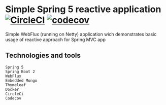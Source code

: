 # Simple Spring 5 reactive application    [![CircleCI](https://circleci.com/gh/rgederin/spring-mongo.svg?style=svg)](https://circleci.com/gh/rgederin/spring-mongo)   [![codecov](https://codecov.io/gh/rgederin/spring-mongo/branch/master/graph/badge.svg)](https://codecov.io/gh/rgederin/spring-mongo)

Simple WebFlux (running on Netty) application wich demonstrates basic usage of reactive approach for Spring MVC app 

## Technologies and tools

```
Spring 5
Spring Boot 2
WebFlux
Embedded Mongo
Thymeleaf
Docker
CircleCi
Codecov 
```
